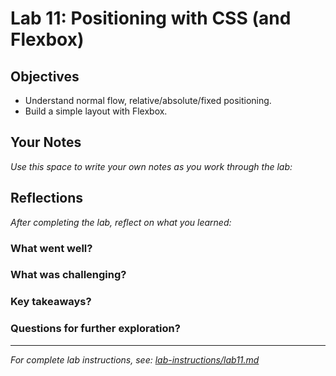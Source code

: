 # Lab 11: Positioning with CSS (and Flexbox)

## Objectives

- Understand normal flow, relative/absolute/fixed positioning.
- Build a simple layout with Flexbox.

## Your Notes

_Use this space to write your own notes as you work through the lab:_

## Reflections

_After completing the lab, reflect on what you learned:_

### What went well?

### What was challenging?

### Key takeaways?

### Questions for further exploration?

---

_For complete lab instructions, see: [lab-instructions/lab11.md](../lab-instructions/lab11.md)_
